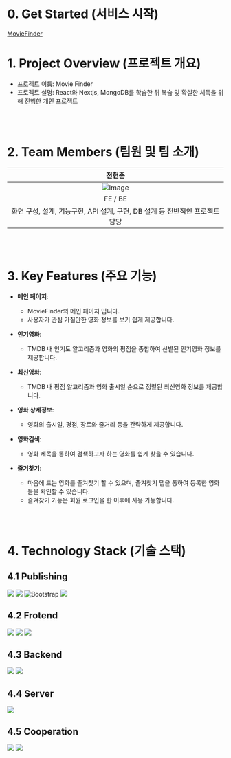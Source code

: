
# 0. Get Started (서비스 시작)
<a href="https://movie-finder-e21nn28te-isolates-projects.vercel.app/" > MovieFinder <a/>

# 1. Project Overview (프로젝트 개요)
- 프로젝트 이름: Movie Finder
- 프로젝트 설명: React와 Nextjs, MongoDB를 학습한 뒤 복습 및 확실한 체득을 위해 진행한 개인 프로젝트 

<br/>
<br/>

# 2. Team Members (팀원 및 팀 소개)
| 전현준 |
|:------:|
| ![Image](https://github.com/user-attachments/assets/b97c1b7c-51b2-496b-a2a8-97cbdd1fd32e) |
| FE / BE |
| 화면 구성, 설계, 기능구현, API 설계, 구현, DB 설계 등 전반적인 프로젝트 담당 |

<br/>
<br/>

# 3. Key Features (주요 기능)
- **메인 페이지**:
  - MovieFinder의 메인 페이지 입니다.
  - 사용자가 관심 가질만한 영화 정보를 보기 쉽게 제공합니다.

- **인기영화**:
  - TMDB 내 인기도 알고리즘과 영화의 평점을 종합하여 선별된 인기영화 정보를 제공합니다.

- **최신영화**:
  - TMDB 내 평점 알고리즘과 영화 출시일 순으로 정렬된 최신영화 정보를 제공합니다.

- **영화 상세정보**:
  - 영화의 출시일, 평점, 장르와 줄거리 등을 간략하게 제공합니다.

- **영화검색**:
  - 영화 제목을 통하여 검색하고자 하는 영화를 쉽게 찾을 수 있습니다.
  
- **즐겨찾기**:
  - 마음에 드는 영화를 즐겨찾기 할 수 있으며, 즐겨찾기 탭을 통하여 등록한 영화들을 확인할 수 있습니다.
  - 즐겨찾기 기능은 회원 로그인을 한 이후에 사용 가능합니다.
    
<br/>
<br/>


# 4. Technology Stack (기술 스택)
## 4.1 Publishing
<img src="https://img.shields.io/badge/html5-E34F26?style=for-the-badge&logo=html5&logoColor=white"> <img src="https://img.shields.io/badge/css3-1572B6?style=for-the-badge&logo=css&logoColor=white"> ![Bootstrap](https://img.shields.io/badge/bootstrap-%238511FA.svg?style=for-the-badge&logo=bootstrap&logoColor=white) <img src="https://img.shields.io/badge/fontawesome-538DD7?style=for-the-badge&logo=fontawesome&logoColor=white"/>

## 4.2 Frotend
<img src="https://img.shields.io/badge/javascript-F7DF1E?style=for-the-badge&logo=javascript&logoColor=black"> <img src="https://img.shields.io/badge/react-61DAFB?style=for-the-badge&logo=react&logoColor=black">  <img src="https://img.shields.io/badge/Next.js-000000?style=for-the-badge&logo=Next.js&logoColor=white"/>

## 4.3 Backend
<img src="https://img.shields.io/badge/Node.js-339933?style=for-the-badge&logo=Node.js&logoColor=white"/>   <img src="https://img.shields.io/badge/Next.js-000000?style=for-the-badge&logo=Next.js&logoColor=white"/>

## 4.4 Server
<img src="https://img.shields.io/badge/MongoDB-47A248?style=for-the-badge&logo=MongoDB&logoColor=white"/>

## 4.5 Cooperation
<img src="https://img.shields.io/badge/Git-F05032?style=for-the-badge&logo=git&logoColor=white"/>   <img src="https://img.shields.io/badge/GitHub-181717?style=for-the-badge&logo=GitHub&logoColor=white"/> 

<br/>
